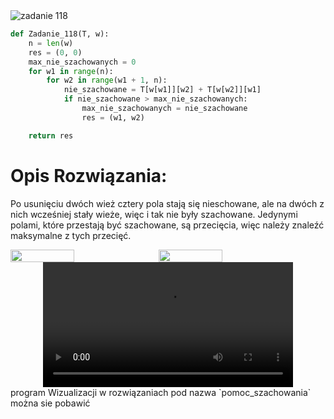 <picture>
  <source srcset="../../srt/zbior_zadan/118.png" media="(prefers-color-scheme: light)">
  <source srcset="../../srt/zbior_zadan/black_118.png" media="(prefers-color-scheme: dark)">
  <img src="../../srt/zbior_zadan/black_118.png" alt="zadanie 118">
</picture>

```python
def Zadanie_118(T, w):
    n = len(w)
    res = (0, 0)
    max_nie_szachowanych = 0
    for w1 in range(n):
        for w2 in range(w1 + 1, n):
            nie_szachowane = T[w[w1]][w2] + T[w[w2]][w1]
            if nie_szachowane > max_nie_szachowanych:
                max_nie_szachowanych = nie_szachowane
                res = (w1, w2)

    return res
```

# Opis Rozwiązania:

Po usunięciu dwóch wież cztery pola stają się nieschowane, ale na dwóch z nich wcześniej stały wieże, więc i tak nie były szachowane. Jedynymi polami, które przestają być szachowane, są przecięcia, więc należy znaleźć maksymalne z tych przecięć.

<div style="display: flex; gap: 10px;">
    <img src="https://github.com/user-attachments/assets/5061a29d-f6b5-4b29-a7f4-3c56a153266e" style="width: 45%; height: auto;">
    <img src="https://github.com/user-attachments/assets/68d3df5a-5610-4fc9-9e45-b79141295649" style="width: 45%; height: auto;">
</div>

<div align="center">
  <video src="https://github.com/user-attachments/assets/ecf4c419-e22e-442b-8a9c-0efad6fea3d2" width="400" />
</div>
program Wizualizacji w rozwiązaniach pod nazwa `pomoc_szachowania` można sie pobawić




